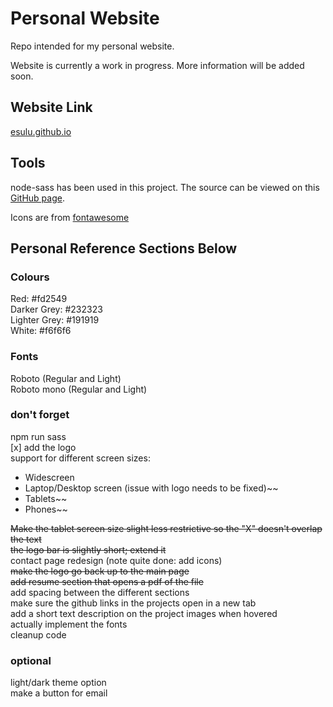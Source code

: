 # Personal Website
Repo intended for my personal website.

Website is currently a work in progress. More information will be added soon.

## Website Link
[esulu.github.io](https://esulu.github.io/dist/index.html)

## Tools
node-sass has been used in this project. The source can be viewed on this [GitHub page](https://github.com/sass/node-sass).  

Icons are from [fontawesome](https://fontawesome.com)

## Personal Reference Sections Below

### Colours
Red: #fd2549  
Darker Grey: #232323  
Lighter Grey: #191919  
White: #f6f6f6  

### Fonts
Roboto (Regular and Light)  
Roboto mono (Regular and Light)  

### don't forget
npm run sass  
[x] add the logo  
support for different screen sizes:  
- Widescreen
- Laptop/Desktop screen (issue with logo needs to be fixed)~~
- Tablets~~
- Phones~~  

~~Make the tablet screen size slight less restrictive so the "X" doesn't overlap the text~~  
~~the logo bar is slightly short; extend it~~    
contact page redesign (note quite done: add icons)  
~~make the logo go back up to the main page~~  
~~add resume section that opens a pdf of the file~~  
add spacing between the different sections  
make sure the github links in the projects open in a new tab  
add a short text description on the project images when hovered  
actually implement the fonts  
cleanup code  

### optional
light/dark theme option  
make a button for email  
